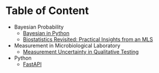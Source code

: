 # Table of Content
+ Bayesian Probability
  + [Bayesian in Python](notes/bayesenz/basic_bayes.md)
  + [Biostatistics Revisited: Practical Insights from an MLS](biostatistics_revisited/biostatistics_revisited.md)
+ Measurement in Microbiological Laboratory
  + [Measurement Uncertainty in Qualitative Testing](measurement/mu_qual.md)
+ Python
  + [FastAPI](fastapi/tutorial_fastapi.md)
